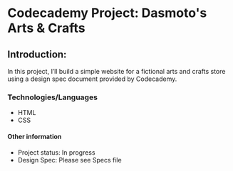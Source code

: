# Codecademy Project: Dasmoto's Arts & Crafts

## Introduction: 

In this project, I’ll build a simple website for a fictional arts and crafts store using a design spec document provided by Codecademy. 

### Technologies/Languages

* HTML
* CSS

#### Other information

* Project status: In progress
* Design Spec: Please see Specs file 
